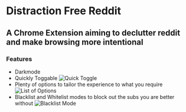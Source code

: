 # Distraction Free Reddit

## A Chrome Extension aiming to declutter reddit and make browsing more intentional

### Features
- Darkmode 
- Quickly Toggable
![Quick Toggle](https://i.imgur.com/jblj5sp.png)
- Plenty of options to tailor the experience to what you require
![List of Options](https://i.imgur.com/srVQL5Y.png)
- Blacklist and Whitelist modes to block out the subs you are better without
![Blacklist Mode](https://i.imgur.com/RGxqMQj.png)


